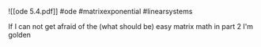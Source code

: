 ![[ode 5.4.pdf]] #ode #matrixexponential #linearsystems

If I can not get afraid of the (what should be) easy matrix math in part 2 I'm golden